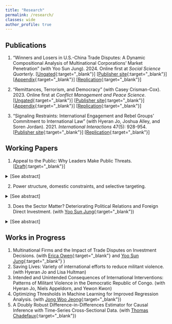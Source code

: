 ```yaml
---
title: "Research"
permalink: /research/
classes: wide
author_profile: true
---
```


## Publications

1. “Winners and Losers in U.S.-China Trade Disputes: A Dynamic Compositional Analysis of Multinational Corporations’ Market Penetration” (with Yoo Sun Jung). 2024. Online first at *Social Science Quarterly*. [[Ungated](/files/papers/JungPark_ssq2024_ungated.pdf){:target="_blank"}] [[Publisher site](http://doi.org/10.1111/ssqu.13362){:target="_blank"}] [[Appendix](/files/papers/jp_ssq_sm.pdf){:target="_blank"}] [[Replication](/files/replication/JP_ssq_replication.zip){:target="_blank"}]

2. “Remittances, Terrorism, and Democracy” (with Casey Crisman-Cox). 2023. Online first at *Conflict Management and Peace Science*.  [[Ungated](/files/papers/remittances.pdf){:target="_blank"}] [[Publisher site](https://journals.sagepub.com/doi/10.1177/07388942231207029){:target="_blank"}] [[Appendix](/files/papers/SIremittances.pdf){:target="_blank"}] [[Replication](https://github.com/ccrismancox/CMPS_remittances){:target="_blank"}]

3. “Signaling Restraints: International Engagement and Rebel Groups’ Commitment to International Law” (with Hyeran Jo, Joshua Alley, and Soren Jordan). 2021. *International Interactions* 47(5): 928-954. [[Publisher site](https://www.tandfonline.com/doi/full/10.1080/03050629.2020.1814761){:target="_blank"}] [[Replication](https://www.dropbox.com/s/8924t547gyxmgfo/rebel_commitment_replication.zip?dl=0){:target="_blank"}]


## Working Papers
1. Appeal to the Public: Why Leaders Make Public Threats. [[Draft](https://www.dropbox.com/s/3tw534b6gta1f2i/Park_Yohan_Writingsample_public_concerns.pdf?dl=0){:target="_blank"}]
<details> 
<summary>[See abstract]</summary>
Why do leaders go public? During an armed crisis, leaders have strong concerns about the public's evaluation of their conflict behavior. I argue that leaders issue public threats, especially ambiguous ones, to address these concerns. Using public statements, leaders can provide domestic audiences with information on their progress in the crisis, reframe the issues at stake, and make a justification for the decisions they have made or will make further. Moreover, leaders strategically embrace ambiguity within their public statements to satisfy broader audiences with heterogeneous preferences over how to handle the crisis. I test my argument with a novel measure of the US leaders' perceived public concerns during the Vietnam War. Applying supervised learning methods to the declassified White House documents from 1961 to 1976, I measure the US decision-makers' time-varying concerns about the public's evaluation of their foreign policy. The analysis of the US foreign policy documents finds that leaders are more likely to issue public threats, and they make these threats more ambiguous as they perceive the public to be more concerned about leaders' policy competence in Vietnam. These findings imply that the presence of domestic audiences could undermine the credibility of a state's public threats.
</details>



2. Power structure, domestic constraints, and selective targeting.
<details> 
<summary>[See abstract]</summary>
Previous studies of interstate conflict suggest that leaders who are accountable to domestic audiences have an incentive to target weaker countries in militarized disputes due to the fear of post-defeat domestic punishment. I argue that the effect of domestic audiences on leaders' decisions vary with the international power structure. Under a bipolar structure, minor powers face great uncertainty about dispute outcomes because fierce superpower competition undermines the importance of the balance of power between the disputants. Moreover, the shared concerns about the total war between the two superpowers lead the minor powers to be ambiguous about the superpowers' commitments about support. The dispute outcome uncertainty discourages the leaders with domestic audiences from making risky decisions, whereas it encourages the relatively unconstrained leaders to adopt reckless policies. The analyses of the initiation of militarized disputes between 1946 and 2010 show that regime types with domestic audiences are less likely than personalist regimes to initiate militarized conflicts against stronger opponents in the Cold War period. However, the difference between each non-personalist regime and personalist regime decreases following the end of superpower competition. This finding implies the diminished role of domestic audiences in constraining state leaders during the post-Cold War era.
</details>

3. Does the Sector Matter? Deteriorating Political Relations and Foreign Direct Investment. (with [Yoo Sun Jung](https://www.yoosunjung.com/){:target="_blank"})
<details>
<summary>[See abstract]</summary>
Do political tensions between states disrupt investment flows? Deteriorating political relations may cause negative attitudes towards foreign firms and their products and even retaliatory economic measures. With a hostile political environment, investors expect firms' performance and potential profits to decrease; thus, they perceive the host country riskier. We argue that rising political risk increases as a function of industry fixed asset intensity associated with the irreversibility of investment. We expect that political tensions deter investment for fixed asset-intensive industries because of a substantial increase in investors' perceived risk, but have no such effect for low fixed asset industries, as the increase is not large enough to alter investors' decisions. We test our argument using data on greenfield FDI projects in 126 developing countries during 2003 - 2019. Our analysis finds that political tensions reduce investment in most industries, but not in low fixed asset industries. 
</details>


## Works in Progress

1. Multinational Firms and the Impact of Trade Disputes on Investment Decisions. (with [Erica Owen](https://sites.google.com/view/erica-owen){:target="_blank"} and [Yoo Sun Jung](https://www.yoosunjung.com){:target="_blank"} )
2. Saving Lives: Variety of international efforts to reduce militant violence. (with Hyeran Jo and Lisa Hultman)
3. Intended and Unintended Consequences of International Interventions: Patterns of Militant Violence in the Democratic Republic of Congo. (with Hyeran Jo, Niels Appeldorn, and Yewon Kwon)
4. Optimizing Thresholds in Machine Learning for Improved Regression Analysis. (with [Jong Woo Jeong](https://www.jongwoojeong.com){:target="_blank"})
5. A Doubly Robust Difference-in-Differences Estimator for Causal Inference with Time-Series Cross-Sectional Data. (with [Thomas Chadefaux](https://chadefaux.github.io){:target="_blank"})
